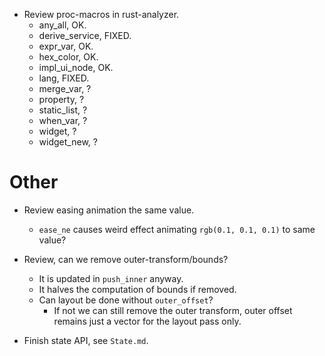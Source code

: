 * Review proc-macros in rust-analyzer.
    - any_all, OK.
    - derive_service, FIXED.
    - expr_var, OK.
    - hex_color, OK.
    - impl_ui_node, OK.
    - lang, FIXED.
    - merge_var, ?
    - property, ?
    - static_list, ?
    - when_var, ?
    - widget, ?
    - widget_new, ?

# Other

* Review easing animation the same value.
     - `ease_ne` causes weird effect animating `rgb(0.1, 0.1, 0.1)` to same value?

* Review, can we remove outer-transform/bounds?
    - It is updated in `push_inner` anyway.
    - It halves the computation of bounds if removed.
    - Can layout be done without `outer_offset`?
        - If not we can still remove the outer transform, outer offset remains just a vector for the layout pass only. 
* Finish state API, see `State.md`.